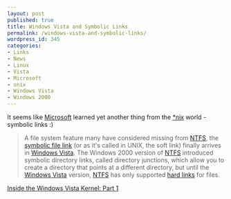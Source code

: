 ```yaml
---
layout: post
published: true
title: Windows Vista and Symbolic Links
permalink: /windows-vista-and-symbolic-links/
wordpress_id: 345
categories:
- Links
- News
- Linux
- Vista
- Microsoft
- unix
- Windows Vista
- Windows 2000
---
```



It seems like <a href="http://en.wikipedia.org/wiki/Microsoft">Microsoft</a> learned yet another thing from the <a href="http://en.wikipedia.org/wiki/%2Anix">*nix</a> world - symbolic links :)

<blockquote>
A file system feature many have considered missing from <a href="http://en.wikipedia.org/wiki/NTFS">NTFS</a>, the <a href="http://en.wikipedia.org/wiki/Symbolic_link">symbolic file link</a> (or as it's called in UNIX, the soft link) finally arrives in <a href="http://en.wikipedia.org/wiki/Windows_Vista">Windows Vista</a>. The Windows 2000 version of <a href="http://en.wikipedia.org/wiki/NTFS">NTFS</a> introduced symbolic directory links, called directory junctions, which allow you to create a directory that points at a different directory, but until the <a href="http://en.wikipedia.org/wiki/Windows_Vista">Windows Vista</a> version, <a href="http://en.wikipedia.org/wiki/NTFS">NTFS</a> has only supported <a href="http://en.wikipedia.org/wiki/Hard_link">hard links</a> for files.
</blockquote>

<a href="http://technet.microsoft.com/en-us/magazine/2007.02.vistakernel.aspx">Inside the Windows Vista Kernel: Part 1</a>

